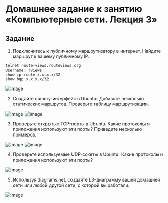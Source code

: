 # Домашнее задание к занятию «Компьютерные сети. Лекция 3»



## Задание

1. Подключитесь к публичному маршрутизатору в интернет. Найдите маршрут к вашему публичному IP.

 ```
telnet route-views.routeviews.org
Username: rviews
show ip route x.x.x.x/32
show bgp x.x.x.x/32
```

![image](https://user-images.githubusercontent.com/75835363/230742437-c049ade4-fe4b-43b8-a815-d5183a595665.png)


2. Создайте dummy-интерфейс в Ubuntu. Добавьте несколько статических маршрутов. Проверьте таблицу маршрутизации.

![image](https://user-images.githubusercontent.com/75835363/230738520-28a6793e-9556-4da9-bb5b-c417d2066e13.png)
![image](https://user-images.githubusercontent.com/75835363/230740502-61f04746-d0f4-42c5-8299-3b4dce393c1f.png)

3. Проверьте открытые TCP-порты в Ubuntu. Какие протоколы и приложения используют эти порты? Приведите несколько примеров.

![image](https://user-images.githubusercontent.com/75835363/230740838-9b0fc060-6011-4620-ba1c-5855795be4d9.png)
![image](https://user-images.githubusercontent.com/75835363/230741024-3ec03ff0-67e3-4d78-b9ed-2c56eedee5ed.png)

4. Проверьте используемые UDP-сокеты в Ubuntu. Какие протоколы и приложения используют эти порты?

![image](https://user-images.githubusercontent.com/75835363/230741207-57e40b60-698b-4ca3-a7e7-674fdc632478.png)


5. Используя diagrams.net, создайте L3-диаграмму вашей домашней сети или любой другой сети, с которой вы работали. 

![image](https://user-images.githubusercontent.com/75835363/230742071-5510210d-be2e-484a-bfee-d9a8d4883892.png)
